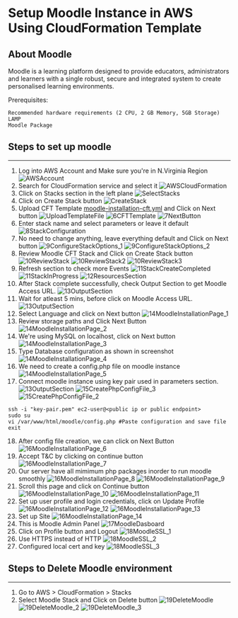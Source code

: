 Setup Moodle Instance in AWS Using CloudFormation Template
=========


## About Moodle

Moodle is a learning platform designed to provide educators, administrators and learners with a single robust, secure and integrated system to create personalised learning environments.

Prerequisites:
```
Recommended hardware requirements (2 CPU, 2 GB Memory, 5GB Storage)
LAMP
Moodle Package
```

## Steps to set up moodle
-------------------------
1. Log into AWS Account and Make sure you're in N.Virginia Region
![AWSAccount](Snapshots/1AWSAccount.png)
2. Search for CloudFormation service and select it
![AWSCloudFormation](Snapshots/2AWSCloudFormation.png)
3. Click on Stacks section in the left plane ![SelectStacks](Snapshots/3SelectStacks.png)
4. Click on Create Stack button ![CreateStack](Snapshots/4CreateStack.png)
5. Upload CFT Template [moodle-installation-cft.yml](https://github.com/imraviarora/moodle-on-aws/blob/main/Automate%20Moodle%20Using%20AWS%20CFT/moodle-installation-cft.yml) and Click on Next button ![UploadTemplateFile](Snapshots/5UploadTemplateFile.png) ![6CFTTemplate](Snapshots/6CFTTemplate.png) ![7NextButton](Snapshots/7NextButton.png) 
6. Enter stack name and select parameters or leave it default ![8StackConfiguration](Snapshots/8StackConfiguration.png)
7. No need to change anything, leave everything default and Click on Next button ![9ConfigureStackOptions_1](Snapshots/9ConfigureStackOptions_1.png) ![9ConfigureStackOptions_2](Snapshots/9ConfigureStackOptions_2.png)
8. Review Moodle CFT Stack and Click on Create Stack button ![10ReviewStack](Snapshots/10ReviewStack.png) ![10ReviewStack2](Snapshots/10ReviewStack_2.png) ![10ReviewStack3](Snapshots/10ReviewStack_3.png)
9. Refresh section to check more Events ![11StackCreateCompleted](Snapshots/11StackCreateCompleted.png) ![11StackInProgress](Snapshots/11StackInProgress.png) ![12ResourcesSection](Snapshots/12ResourcesSection.png)
10. After Stack complete successfully, check Output Section to get Moodle Access URL. ![13OutputSection](Snapshots/13OutputSection.png)
11. Wait for atleast 5 mins, before click on Moodle Access URL. ![13OutputSection](Snapshots/13OutputSection.png)
12. Select Language and click on Next button ![14MoodleInstallationPage_1](Snapshots/14MoodleInstallationPage_1.png)
13. Review storage paths and Click Next Button ![14MoodleInstallationPage_2](Snapshots/14MoodleInstallationPage_2.png)
14. We're using MySQL on localhost, click on Next button ![14MoodleInstallationPage_3](Snapshots/14MoodleInstallationPage_3.png)
15. Type Database configuration as shown in screenshot ![14MoodleInstallationPage_4](Snapshots/14MoodleInstallationPage_4.png)
16. We need to create a config.php file on moodle instance ![14MoodleInstallationPage_5](Snapshots/14MoodleInstallationPage_5.png)
17. Connect moodle instance using key pair used in parameters section. ![13OutputSection](Snapshots/13OutputSection.png) ![15CreatePhpConfigFile_3](Snapshots/15CreatePhpConfigFile_3.png) ![15CreatePhpConfigFile_2](Snapshots/15CreatePhpConfigFile_2.png) 
``` 
ssh -i "key-pair.pem" ec2-user@<public ip or public endpoint>
sudo su
vi /var/www/html/moodle/config.php #Paste configuration and save file
exit 
```
18. After config file creation, we can click on Next Button ![16MoodleInstallationPage_6](Snapshots/16MoodleInstallationPage_6.png)
19. Accept T&C by clicking on continue button ![16MoodleInstallationPage_7](Snapshots/16MoodleInstallationPage_7.png)
20. Our server have all mimimum php packages inorder to run moodle smoothly ![16MoodleInstallationPage_8](Snapshots/16MoodleInstallationPage_8.png) ![16MoodleInstallationPage_9](Snapshots/16MoodleInstallationPage_9.png)
21. Scroll this page and click on Continue button ![16MoodleInstallationPage_10](Snapshots/16MoodleInstallationPage_10.png) ![16MoodleInstallationPage_11](Snapshots/16MoodleInstallationPage_11.png) 
22. Set up user profile and login credentials, click on Update Profile ![16MoodleInstallationPage_12](Snapshots/16MoodleInstallationPage_12.png) ![16MoodleInstallationPage_13](Snapshots/16MoodleInstallationPage_13.png)
23. Set up Site ![16MoodleInstallationPage_14](Snapshots/16MoodleInstallationPage_14.png)
24. This is Moodle Admin Panel ![17MoodleDasboard](Snapshots/17MoodleDasboard.png)
25. Click on Profile button and Logout ![18MoodleSSL_1](Snapshots/18MoodleSSL_1.png)
26. Use HTTPS instead of HTTP  ![18MoodleSSL_2](Snapshots/18MoodleSSL_2.png)
27. Configured local cert and key ![18MoodleSSL_3](Snapshots/18MoodleSSL_3.png)
 
## Steps to Delete Moodle environment
-------------------------
1. Go to AWS > CloudFormation > Stacks 
2. Select Moodle Stack and Click on Delete button ![19DeleteMoodle](Snapshots/19DeleteMoodle.png) ![19DeleteMoodle_2](Snapshots/19DeleteMoodle_2.png) ![19DeleteMoodle_3](Snapshots/19DeleteMoodle_3.png) 
 
